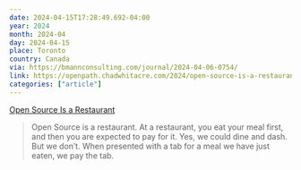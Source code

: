 ```yaml
---
date: 2024-04-15T17:28:49.692-04:00
year: 2024
month: 2024-04
day: 2024-04-15
place: Toronto
country: Canada
via: https://bmannconsulting.com/journal/2024-04-06-0754/
link: https://openpath.chadwhitacre.com/2024/open-source-is-a-restaurant/
categories: ["article"]
---
```

[Open Source Is a Restaurant](https://openpath.chadwhitacre.com/2024/open-source-is-a-restaurant/)

> Open Source is a restaurant. At a restaurant, you eat your meal first, and then you are expected to pay for it. Yes, we could dine and dash. But we don’t. When presented with a tab for a meal we have just eaten, we pay the tab.
